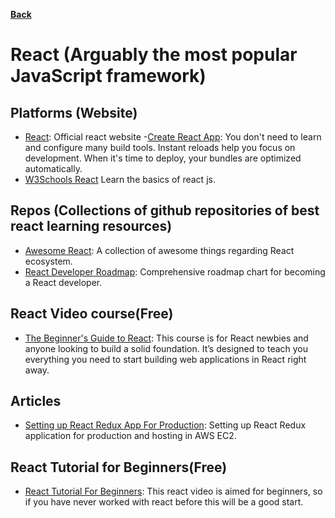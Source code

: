 **[Back](/README.md/)**

# React (Arguably the most popular JavaScript framework)

## Platforms (Website)

- [React](https://reactjs.org/): Official react website -[Create React App](https://create-react-app.dev/): You don't need to learn and configure many build tools. Instant reloads help you focus on development. When it's time to deploy, your bundles are optimized automatically.
- [W3Schools React](https://www.w3schools.com/react/react_intro.asp) Learn the basics of react js.



## Repos (Collections of github repositories of best react learning resources)

- [Awesome React](https://github.com/enaqx/awesome-react): A collection of awesome things regarding React ecosystem.
- [React Developer Roadmap](https://github.com/adam-golab/react-developer-roadmap): Comprehensive roadmap chart for becoming a React developer.
## React Video course(Free)

- [The Beginner's Guide to React](https://egghead.io/courses/the-beginner-s-guide-to-react): This course is for React newbies and anyone looking to build a solid foundation. It’s designed to teach you everything you need to start building web applications in React right away.

## Articles
- [Setting up React Redux App For Production](https://medium.com/@gobindathakur/setting-up-react-redux-application-for-production-and-hosting-in-aws-ec2-8bbb8bf3c643): Setting up React Redux application for production and hosting in AWS EC2.

## React Tutorial for Beginners(Free)
- [React Tutorial For Beginners](https://www.youtube.com/watch?v=dGcsHMXbSOA&list=PLDyQo7g0_nsVHmyZZpVJyFn5ojlboVEhE&pbjreload=101): This react video is aimed for beginners, so if you have never worked with react before this will be a good start.


